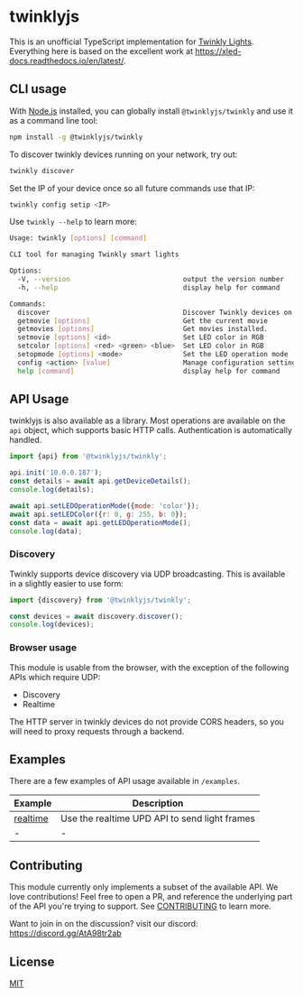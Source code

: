 # twinklyjs

This is an unofficial TypeScript implementation for [Twinkly Lights](https://twinkly.com/).  Everything here is based on the excellent work at <https://xled-docs.readthedocs.io/en/latest/>.  

## CLI usage

With [Node.js](https://nodejs.org/en) installed, you can globally install `@twinklyjs/twinkly` and use it as a command line tool:

```sh
npm install -g @twinklyjs/twinkly
```

To discover twinkly devices running on your network, try out:

```sh
twinkly discover
```

Set the IP of your device once so all future commands use that IP:

```sh
twinkly config setip <IP>
```

Use `twinkly --help` to learn more:

```sh
Usage: twinkly [options] [command]

CLI tool for managing Twinkly smart lights

Options:
  -V, --version                            output the version number
  -h, --help                               display help for command

Commands:
  discover                                 Discover Twinkly devices on the network
  getmovie [options]                       Get the current movie
  getmovies [options]                      Get movies installed.
  setmovie [options] <id>                  Set LED color in RGB
  setcolor [options] <red> <green> <blue>  Set LED color in RGB
  setopmode [options] <mode>               Set the LED operation mode
  config <action> [value]                  Manage configuration settings
  help [command]                           display help for command
```

## API Usage

twinklyjs is also available as a library. Most operations are available on the `api` object, which supports basic HTTP calls.  Authentication is automatically handled.

```js
import {api} from '@twinklyjs/twinkly';

api.init('10.0.0.187');
const details = await api.getDeviceDetails();
console.log(details);

await api.setLEDOperationMode({mode: 'color'});
await api.setLEDColor({r: 0, g: 255, b: 0});
const data = await api.getLEDOperationMode();
console.log(data);
```

### Discovery

Twinkly supports device discovery via UDP broadcasting. This is available in a slightly easier to use form:

```js
import {discovery} from '@twinklyjs/twinkly';

const devices = await discovery.discover();
console.log(devices);
```

### Browser usage

This module is usable from the browser, with the exception of the following APIs which require UDP:

- Discovery
- Realtime

The HTTP server in twinkly devices do not provide CORS headers, so you will need to proxy requests through a backend.

## Examples

There are a few examples of API usage available in `/examples`.

| Example | Description |
|--|---|
| [realtime](./examples/realtime.js) | Use the realtime UPD API to send light frames |
|-|-|

## Contributing

This module currently only implements a subset of the available API.  We love contributions!  Feel free to open a PR, and reference the underlying part of the API you're trying to support.  See [CONTRIBUTING](CONTRIBUTING.md) to learn more.

Want to join in on the discussion?
visit our discord: https://discord.gg/AtA98tr2ab

## License

[MIT](LICENSE.md)
